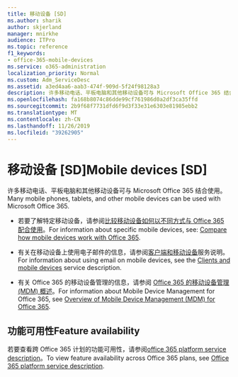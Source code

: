 ```yaml
---
title: 移动设备 [SD]
ms.author: sharik
author: skjerland
manager: mnirkhe
audience: ITPro
ms.topic: reference
f1_keywords:
- office-365-mobile-devices
ms.service: o365-administration
localization_priority: Normal
ms.custom: Adm_ServiceDesc
ms.assetid: a3ed4aa6-aab3-474f-909d-5f24f98128a3
description: 许多移动电话、平板电脑和其他移动设备可与 Microsoft Office 365 结合使用。
ms.openlocfilehash: fa168b8074c86dde99cf761986d0a2df3ca35ffd
ms.sourcegitcommit: 2b9f68f7731dfd6f9d3f33e31e6303e81985ebb2
ms.translationtype: MT
ms.contentlocale: zh-CN
ms.lasthandoff: 11/26/2019
ms.locfileid: "39262905"
---
```

# <a name="mobile-devices-sd"></a><span data-ttu-id="3ba51-103">移动设备 [SD]</span><span class="sxs-lookup"><span data-stu-id="3ba51-103">Mobile devices [SD]</span></span>

<span data-ttu-id="3ba51-104">许多移动电话、平板电脑和其他移动设备可与 Microsoft Office 365 结合使用。</span><span class="sxs-lookup"><span data-stu-id="3ba51-104">Many mobile phones, tablets, and other mobile devices can be used with Microsoft Office 365.</span></span> 
  
- <span data-ttu-id="3ba51-105">若要了解特定移动设备，请参阅[比较移动设备如何以不同方式与 Office 365 配合使用](https://go.microsoft.com/fwlink/p/?LinkId=282337)。</span><span class="sxs-lookup"><span data-stu-id="3ba51-105">For information about specific mobile devices, see: [Compare how mobile devices work with Office 365](https://go.microsoft.com/fwlink/p/?LinkId=282337).</span></span>
    
- <span data-ttu-id="3ba51-106">有关在移动设备上使用电子邮件的信息，请参阅[客户端和移动设备](../exchange-online-service-description/clients-and-mobile-devices.md)服务说明。</span><span class="sxs-lookup"><span data-stu-id="3ba51-106">For information about using email on mobile devices, see the [Clients and mobile devices](../exchange-online-service-description/clients-and-mobile-devices.md) service description.</span></span> 
    
- <span data-ttu-id="3ba51-107">有关 Office 365 的移动设备管理的信息，请参阅 [Office 365 的移动设备管理 (MDM) 概述](https://go.microsoft.com/fwlink/?linkid=808602)。</span><span class="sxs-lookup"><span data-stu-id="3ba51-107">For information about Mobile Device Management for Office 365, see [Overview of Mobile Device Management (MDM) for Office 365](https://go.microsoft.com/fwlink/?linkid=808602).</span></span>
    
## <a name="feature-availability"></a><span data-ttu-id="3ba51-108">功能可用性</span><span class="sxs-lookup"><span data-stu-id="3ba51-108">Feature availability</span></span>

<span data-ttu-id="3ba51-109">若要查看跨 Office 365 计划的功能可用性，请参阅[office 365 platform service description](office-365-platform-service-description.md)。</span><span class="sxs-lookup"><span data-stu-id="3ba51-109">To view feature availability across Office 365 plans, see [Office 365 platform service description](office-365-platform-service-description.md).</span></span>
  

